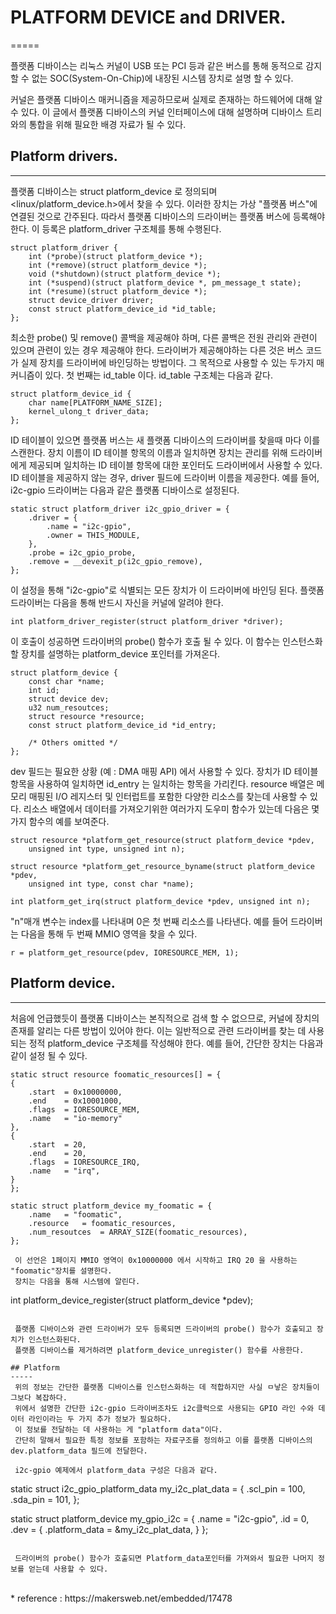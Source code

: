 # PLATFORM DEVICE and DRIVER.
=====

 플랫폼 디바이스는 리눅스 커널이 USB 또는 PCI 등과 같은 버스를 통해 동적으로 감지 할 수 없는 SOC(System-On-Chip)에 내장된 시스템 장치로 설명 할 수 있다. 

 커널은 플랫폼 디바이스 매커니즘을 제공하므로써 실제로 존재하는 하드웨어에 대해 알 수 있다. 
 이 글에서 플랫폼 디바이스의 커널 인터페이스에 대해 설명하며 디바이스 트리와의 통합을 위해 필요한 배경 자료가 될 수 있다.

## Platform drivers.
-----
 플랫폼 디바이스는 struct platform_device 로 정의되며 <linux/platform_device.h>에서 찾을 수 있다. 이러한 장치는 가상 "플랫폼 버스"에 연결된 것으로 간주된다.
 따라서 플랫폼 디바이스의 드라이버는 플랫폼 버스에 등록해야 한다. 이 등록은 platform_driver 구조체를 통해 수행된다. 

```
struct platform_driver {
	int (*probe)(struct platform_device *);
	int (*remove)(struct platform_device *);
	void (*shutdown)(struct platform_device *);
	int (*suspend)(struct platform_device *, pm_message_t state);
	int (*resume)(struct platform_device *);
	struct device_driver driver;
	const struct platform_device_id *id_table;
};
```
 최소한 probe() 및 remove() 콜백을 제공해야 하며, 다른 콜백은 전원 관리와 관련이 있으며 관련이 있는 경우 제공해야 한다.
 드라이버가 제공해야하는 다른 것은 버스 코드가 실제 장치를 드라이버에 바인딩하는 방법이다. 
 그 목적으로 사용할 수 있는 두가지 매커니즘이 있다. 첫 번째는 id_table 이다.
 id_table 구조체는 다음과 같다.

```
struct platform_device_id {
	char name[PLATFORM_NAME_SIZE];
	kernel_ulong_t driver_data;
};
```

 ID 테이블이 있으면 플랫폼 버스는 새 플랫폼 디바이스의 드라이버를 찾을때 마다 이를 스캔한다. 
 장치 이름이 ID 테이블 항목의 이름과 일치하면 장치는 관리를 위해 드라이버에게 제공되며 일치하는 ID 테이블 항목에 대한 포인터도 드라이버에서 사용할 수 있다.
 ID 테이블을 제공하지 않는 경우, driver 필드에 드라이버 이름을 제공한다. 
 예를 들어, i2c-gpio 드라이버는 다음과 같은 플랫폼 디바이스로 설정된다. 

```
static struct platform_driver i2c_gpio_driver = {
	.driver = {
		.name = "i2c-gpio",
		.owner = THIS_MODULE,
	},
	.probe = i2c_gpio_probe,
	.remove = __devexit_p(i2c_gpio_remove),
};
```

 이 설정을 통해 "i2c-gpio"로 식별되는 모든 장치가 이 드라이버에 바인딩 된다. 
 플랫폼 드라이버는 다음을 통해 반드시 자신을 커널에 알려야 한다.

```
int platform_driver_register(struct platform_driver *driver);
```

 이 호출이 성공하면 드라이버의 probe() 함수가 호출 될 수 있다. 이 함수는 인스턴스화 할 장치를 설명하는 platform_device 포인터를 가져온다. 

```
struct platform_device {
	const char *name;
	int id;
	struct device dev;
	u32 num_resoutces;
	struct resource *resource;
	const struct platform_device_id *id_entry;

	/* Others omitted */
};
```
 dev 필드는 필요한 상황 (예 : DMA 매핑 API) 에서 사용할 수 있다. 장치가 ID 테이블 항목을 사용하여 일치하면 id_entry 는 일치하는 항목을 가리킨다.
 resource 배열은 메모리 매핑된 I/O 레지스터 및 인터럽트를 포함한 다양한 리소스를 찾는데 사용할 수 있다. 
 리소스 배열에서 데이터를 가져오기위한 여러가지 도우미 함수가 있는데 다음은 몇가지 함수의 예를 보여준다.
```
struct resource *platform_get_resource(struct platform_device *pdev, 
	unsigned int type, unsigned int n);

struct resource *platform_get_resource_byname(struct platform_device *pdev,
	unsigned int type, const char *name);

int platform_get_irq(struct platform_device *pdev, unsigned int n);
```

 "n"매개 변수는 index를 나타내며 0은 첫 번째 리소스를 나타낸다. 예를 들어 드라이버는 다음을 통해 두 번째 MMIO 영역을 찾을 수 있다.
```
r = platform_get_resource(pdev, IORESOURCE_MEM, 1);
```


## Platform device.
-----
 처음에 언급했듯이 플랫폼 디바이스는 본직적으로 검색 할 수 없으므로, 커널에 장치의 존재를 알리는 다른 방법이 있어야 한다.
 이는 일반적으로 관련 드라이버를 찾는 데 사용되는 정적 platform_device 구조체를 작성해야 한다. 
 예를 들어, 간단한 장치는 다음과 같이 설정 될 수 있다. 

```
static struct resource foomatic_resources[] = {
{
	.start	= 0x10000000,
	.end	= 0x10001000,
	.flags	= IORESOURCE_MEM,
	.name	= "io-memory"
},
{
	.start	= 20,
	.end	= 20,
	.flags	= IORESOURCE_IRQ,
	.name	= "irq",
}
};

static struct platform_device my_foomatic = {
	.name	= "foomatic",
	.resource	= foomatic_resources,
	.num_resoutces	= ARRAY_SIZE(foomatic_resources),
};

 이 선언은 1페이지 MMIO 영역이 0x10000000 에서 시작하고 IRQ 20 을 사용하는 "foomatic"장치를 설명한다. 
 장치는 다음을 통해 시스템에 알린다.

```
int platform_device_register(struct platform_device *pdev);
```

 플랫폼 디바이스와 관련 드라이버가 모두 등록되면 드라이버의 probe() 함수가 호출되고 장치가 인스턴스화된다.
 플랫폼 디바이스를 제거하려면 platform_device_unregister() 함수를 사용한다.

## Platform
-----
 위의 정보는 간단한 플랫폼 디바이스를 인스턴스화하는 데 적합하지만 사실 ㅁ낳은 장치들이 그보다 복잡하다. 
 위에서 설명한 간단한 i2c-gpio 드라이버조차도 i2c클럭으로 사용되는 GPIO 라인 수와 데이터 라인이라는 두 가지 추가 정보가 필요하다.
 이 정보를 전달하는 데 사용하는 게 "platform data"이다. 
 간단히 말해서 필요한 특정 정보를 포함하는 자료구조를 정의하고 이를 플랫폼 디바이스의  dev.platform_data 필드에 전달한다.

 i2c-gpio 예제에서 platform_data 구성은 다음과 같다.
```
static struct i2c_gpio_platform_data my_i2c_plat_data = {
	.scl_pin = 100,
	.sda_pin = 101,
};

static struct platform_device my_gpio_i2c = {
	.name = "i2c-gpio",
	.id = 0,
	.dev = {
		.platform_data = &my_i2c_plat_data,
	}
};
```

 드라이버의 probe() 함수가 호출되면 Platform_data포인터를 가져와서 필요한 나머지 정보를 얻는데 사용할 수 있다. 

```


<br>
* reference : https://makersweb.net/embedded/17478
